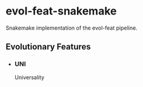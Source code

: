 # evol-feat-snakemake
Snakemake implementation of the evol-feat pipeline.

## Evolutionary Features
* ### UNI
  Universality
